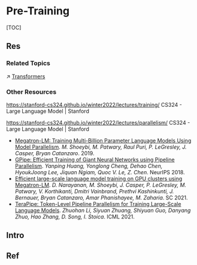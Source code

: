 # Pre-Training

[TOC]



## Res
### Related Topics
↗ [Transformers](../../../../🗝️%20AI%20Basics%20&%20Machine%20Learning%20(ML)/🌊%20Deep%20Learning%20(Neural%20Network)/2️⃣%20Neural%20Network%20Models%20🗿/Transformers/Transformers.md)


### Other Resources
https://stanford-cs324.github.io/winter2022/lectures/training/
CS324 - Large Language Model | Stanford

https://stanford-cs324.github.io/winter2022/lectures/parallelism/
CS324 - Large Language Model | Stanford
- [Megatron-LM: Training Multi-Billion Parameter Language Models Using Model Parallelism](https://arxiv.org/pdf/1909.08053.pdf). _M. Shoeybi, M. Patwary, Raul Puri, P. LeGresley, J. Casper, Bryan Catanzaro_. 2019.
- [GPipe: Efficient Training of Giant Neural Networks using Pipeline Parallelism](https://arxiv.org/pdf/1811.06965.pdf). _Yanping Huang, Yonglong Cheng, Dehao Chen, HyoukJoong Lee, Jiquan Ngiam, Quoc V. Le, Z. Chen_. NeurIPS 2018.
- [Efficient large-scale language model training on GPU clusters using Megatron-LM](https://arxiv.org/pdf/2104.04473.pdf). _D. Narayanan, M. Shoeybi, J. Casper, P. LeGresley, M. Patwary, V. Korthikanti, Dmitri Vainbrand, Prethvi Kashinkunti, J. Bernauer, Bryan Catanzaro, Amar Phanishayee, M. Zaharia_. SC 2021.
- [TeraPipe: Token-Level Pipeline Parallelism for Training Large-Scale Language Models](https://arxiv.org/pdf/2102.07988.pdf). _Zhuohan Li, Siyuan Zhuang, Shiyuan Guo, Danyang Zhuo, Hao Zhang, D. Song, I. Stoica_. ICML 2021.



## Intro



## Ref
